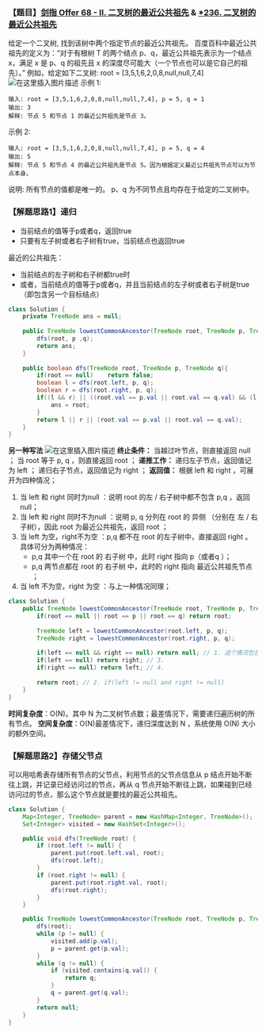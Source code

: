 ### 【题目】[剑指 Offer 68 - II. 二叉树的最近公共祖先](https://leetcode-cn.com/problems/er-cha-shu-de-zui-jin-gong-gong-zu-xian-lcof/) & [*236. 二叉树的最近公共祖先](https://leetcode-cn.com/problems/lowest-common-ancestor-of-a-binary-tree/)
给定一个二叉树, 找到该树中两个指定节点的最近公共祖先。
百度百科中最近公共祖先的定义为：“对于有根树 T 的两个结点 p、q，最近公共祖先表示为一个结点 x，满足 x 是 p、q 的祖先且 x 的深度尽可能大（一个节点也可以是它自己的祖先）。”
例如，给定如下二叉树:  root = [3,5,1,6,2,0,8,null,null,7,4]
![在这里插入图片描述](https://img-blog.csdnimg.cn/20200510141528250.png)
示例 1:

	输入: root = [3,5,1,6,2,0,8,null,null,7,4], p = 5, q = 1
	输出: 3
	解释: 节点 5 和节点 1 的最近公共祖先是节点 3。
示例 2:
	
	输入: root = [3,5,1,6,2,0,8,null,null,7,4], p = 5, q = 4
	输出: 5
	解释: 节点 5 和节点 4 的最近公共祖先是节点 5。因为根据定义最近公共祖先节点可以为节点本身。

说明:
所有节点的值都是唯一的。
p、q 为不同节点且均存在于给定的二叉树中。

### 【解题思路1】递归
- 当前结点的值等于p或者q，返回true
- 只要有左子树或者右子树有true，当前结点也返回true

最近的公共祖先：
- 当前结点的左子树和右子树都true时
- 或者，当前结点的值等于p或者q，并且当前结点的左子树或者右子树是true（即包含另一个目标结点）

```java
class Solution {
    private TreeNode ans = null;
    
    public TreeNode lowestCommonAncestor(TreeNode root, TreeNode p, TreeNode q) {
        dfs(root, p ,q);
        return ans;
    }
    
    public boolean dfs(TreeNode root, TreeNode p, TreeNode q){
        if(root == null)	return false;
        boolean l = dfs(root.left, p, q);
        boolean r = dfs(root.right, p, q);
        if((l && r) || ((root.val == p.val || root.val == q.val) && (l || r))){
            ans = root;
        }
        return l || r || (root.val == p.val || root.val == q.val);
    }
}
```
**另一种写法**
![在这里插入图片描述](https://img-blog.csdnimg.cn/2020091117231477.png?x-oss-process=image/watermark,type_ZmFuZ3poZW5naGVpdGk,shadow_10,text_aHR0cHM6Ly9ibG9nLmNzZG4ubmV0L1h1bkNpeQ==,size_16,color_FFFFFF,t_70#pic_center)
**终止条件：**
当越过叶节点，则直接返回 null ；
当 root 等于 p, q ，则直接返回 root ；
**递推工作：**
递归左子节点，返回值记为 left ；
递归右子节点，返回值记为 right ；
**返回值：** 根据 left 和 right ，可展开为四种情况；
1. 当 left 和 right 同时为null ：说明 root 的左 / 右子树中都不包含 p,q ，返回 null；
2. 当 left 和 right 同时不为null ：说明 p, q 分列在 root 的 异侧 （分别在 左 / 右子树），因此 root 为最近公共祖先，返回 root ；
3. 当 left 为空，right不为空 ：p,q 都不在 root 的左子树中，直接返回 right 。具体可分为两种情况：
	- p,q 其中一个在 root 的 右子树 中，此时 right 指向 p（或者q ）；
	- p,q 两节点都在 root 的 右子树 中，此时的 right 指向 最近公共祖先节点 ；
4. 当 left 不为空，right 为空 ：与上一种情况同理；

```java
class Solution {
    public TreeNode lowestCommonAncestor(TreeNode root, TreeNode p, TreeNode q) {
        if(root == null || root == p || root == q) return root;
        
        TreeNode left = lowestCommonAncestor(root.left, p, q);
        TreeNode right = lowestCommonAncestor(root.right, p, q);
        
        if(left == null && right == null) return null; // 1. 这个情况包含在3 4里的这行可省略
        if(left == null) return right; // 3.
        if(right == null) return left; // 4.
        
        return root; // 2. if(left != null and right != null)
    }
}
```

**时间复杂度**：O(N)。其中 N 为二叉树节点数；最差情况下，需要递归遍历树的所有节点。
**空间复杂度**：O(N)最差情况下，递归深度达到 N ，系统使用 O(N) 大小的额外空间。

### 【解题思路2】存储父节点

可以用哈希表存储所有节点的父节点，利用节点的父节点信息从 p 结点开始不断往上跳，并记录已经访问过的节点，再从 q 节点开始不断往上跳，如果碰到已经访问过的节点，那么这个节点就是要找的最近公共祖先。

```java
class Solution {
    Map<Integer, TreeNode> parent = new HashMap<Integer, TreeNode>();
    Set<Integer> visited = new HashSet<Integer>();

    public void dfs(TreeNode root) {
        if (root.left != null) {
            parent.put(root.left.val, root);
            dfs(root.left);
        }
        if (root.right != null) {
            parent.put(root.right.val, root);
            dfs(root.right);
        }
    }

    public TreeNode lowestCommonAncestor(TreeNode root, TreeNode p, TreeNode q) {
        dfs(root);
        while (p != null) {
            visited.add(p.val);
            p = parent.get(p.val);
        }
        while (q != null) {
            if (visited.contains(q.val)) {
                return q;
            }
            q = parent.get(q.val);
        }
        return null;
    }
}
```